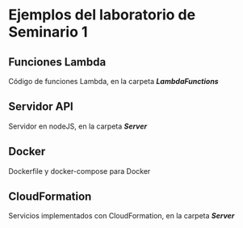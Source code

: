 # Ejemplos del laboratorio de Seminario 1

## Funciones Lambda
Código de funciones Lambda, en la carpeta ***LambdaFunctions***

## Servidor API
Servidor en nodeJS, en la carpeta ***Server***

## Docker
Dockerfile y docker-compose para Docker

## CloudFormation
Servicios implementados con CloudFormation, en la carpeta ***Server***
